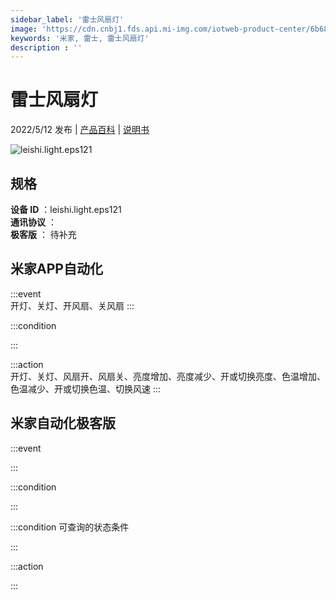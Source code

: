 ```yaml
---
sidebar_label: '雷士风扇灯'
image: 'https://cdn.cnbj1.fds.api.mi-img.com/iotweb-product-center/6b684c96e87d74d7c6483df0595d8f31_1650448023753.png?GalaxyAccessKeyId=AKVGLQWBOVIRQ3XLEW&Expires=9223372036854775807&Signature=OitxsIxjQhnNxBjOL2M9bhWhOTw='
keywords: '米家, 雷士, 雷士风扇灯'
description : ''
---
```

# 雷士风扇灯

2022/5/12 发布 | [产品百科](https://home.mi.com/webapp/content/baike/product/index.html?model=leishi.light.eps121/) | [说明书](https://home.mi.com/views/introduction.html?model=leishi.light.eps121&region=cn)

![leishi.light.eps121](https://cdn.cnbj1.fds.api.mi-img.com/iotweb-product-center/6b684c96e87d74d7c6483df0595d8f31_1650448023753.png?GalaxyAccessKeyId=AKVGLQWBOVIRQ3XLEW&Expires=9223372036854775807&Signature=OitxsIxjQhnNxBjOL2M9bhWhOTw=)

## 规格  
> 
**设备 ID** ：leishi.light.eps121  
**通讯协议** ：  
**极客版**  ： 待补充 


## 米家APP自动化  

:::event  
开灯、关灯、开风扇、关风扇
:::

:::condition  

:::

:::action   
开灯、关灯、风扇开、风扇关、亮度增加、亮度减少、开或切换亮度、色温增加、色温减少、开或切换色温、切换风速
:::

## 米家自动化极客版  

:::event  

:::

:::condition  

:::

:::condition 可查询的状态条件  

:::

:::action  

:::

        
